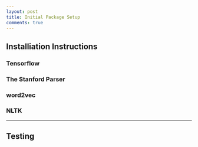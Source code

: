 ```yaml
---
layout: post
title: Initial Package Setup 
comments: true
---
```


## [](#header-2)Installiation Instructions

### [](#header-3)Tensorflow

### [](#header-3)The Stanford Parser

### [](#header-3)word2vec

### [](#header-3)NLTK

* * *

## [](#header-2)Testing

